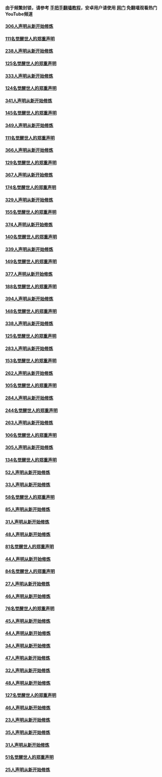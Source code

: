 #### 由于频繁封锁，请参考 [手把手翻墙教程](https://github.com/gfw-breaker/guides/wiki/)，安卓用户请使用 [网门](https://github.com/gfw-breaker/nogfw/blob/master/dl.md?t=07172100) 免翻墙观看热门YouTube频道 

#### [306人声明从新开始修炼](../pages/91/428076.md?t=07172100) 

#### [111名觉醒世人的郑重声明](../pages/91/428075.md?t=07172100) 

#### [238人声明从新开始修炼](../pages/91/427767.md?t=07172100) 

#### [125名觉醒世人的郑重声明](../pages/91/427766.md?t=07172100) 

#### [333人声明从新开始修炼](../pages/91/427525.md?t=07172100) 

#### [124名觉醒世人的郑重声明](../pages/91/427524.md?t=07172100) 

#### [341人声明从新开始修炼](../pages/91/427255.md?t=07172100) 

#### [145名觉醒世人的郑重声明](../pages/91/427254.md?t=07172100) 

#### [349人声明从新开始修炼](../pages/91/426969.md?t=07172100) 

#### [111名觉醒世人的郑重声明](../pages/91/426968.md?t=07172100) 

#### [366人声明从新开始修炼](../pages/91/426737.md?t=07172100) 

#### [129名觉醒世人的郑重声明](../pages/91/426736.md?t=07172100) 

#### [367人声明从新开始修炼](../pages/91/426421.md?t=07172100) 

#### [174名觉醒世人的郑重声明](../pages/91/426420.md?t=07172100) 

#### [329人声明从新开始修炼](../pages/91/426139.md?t=07172100) 

#### [155名觉醒世人的郑重声明](../pages/91/426138.md?t=07172100) 

#### [374人声明从新开始修炼](../pages/91/425811.md?t=07172100) 

#### [140名觉醒世人的郑重声明](../pages/91/425810.md?t=07172100) 

#### [339人声明从新开始修炼](../pages/91/425690.md?t=07172100) 

#### [149名觉醒世人的郑重声明](../pages/91/425689.md?t=07172100) 

#### [377人声明从新开始修炼](../pages/91/424867.md?t=07172100) 

#### [188名觉醒世人的郑重声明](../pages/91/424866.md?t=07172100) 

#### [394人声明从新开始修炼](../pages/91/423914.md?t=07172100) 

#### [148名觉醒世人的郑重声明](../pages/91/423913.md?t=07172100) 

#### [338人声明从新开始修炼](../pages/91/423540.md?t=07172100) 

#### [125名觉醒世人的郑重声明](../pages/91/423539.md?t=07172100) 

#### [283人声明从新开始修炼](../pages/91/423296.md?t=07172100) 

#### [153名觉醒世人的郑重声明](../pages/91/423295.md?t=07172100) 

#### [262人声明从新开始修炼](../pages/91/423004.md?t=07172100) 

#### [105名觉醒世人的郑重声明](../pages/91/423003.md?t=07172100) 

#### [284人声明从新开始修炼](../pages/91/422707.md?t=07172100) 

#### [244名觉醒世人的郑重声明](../pages/91/422706.md?t=07172100) 

#### [263人声明从新开始修炼](../pages/91/422553.md?t=07172100) 

#### [106名觉醒世人的郑重声明](../pages/91/422552.md?t=07172100) 

#### [305人声明从新开始修炼](../pages/91/422153.md?t=07172100) 

#### [134名觉醒世人的郑重声明](../pages/91/422152.md?t=07172100) 

#### [52人声明从新开始修炼](../pages/91/421846.md?t=07172100) 

#### [33人声明从新开始修炼](../pages/91/421804.md?t=07172100) 

#### [58名觉醒世人的郑重声明](../pages/91/421845.md?t=07172100) 

#### [85人声明从新开始修炼](../pages/91/421769.md?t=07172100) 

#### [31人声明从新开始修炼](../pages/91/421763.md?t=07172100) 

#### [48人声明从新开始修炼](../pages/91/421605.md?t=07172100) 

#### [81名觉醒世人的郑重声明](../pages/91/421656.md?t=07172100) 

#### [44人声明从新开始修炼](../pages/91/421544.md?t=07172100) 

#### [84名觉醒世人的郑重声明](../pages/91/421543.md?t=07172100) 

#### [27人声明从新开始修炼](../pages/91/421465.md?t=07172100) 

#### [46人声明从新开始修炼](../pages/91/421454.md?t=07172100) 

#### [76名觉醒世人的郑重声明](../pages/91/421453.md?t=07172100) 

#### [45人声明从新开始修炼](../pages/91/421452.md?t=07172100) 

#### [44人声明从新开始修炼](../pages/91/421422.md?t=07172100) 

#### [34人声明从新开始修炼](../pages/91/421322.md?t=07172100) 

#### [47人声明从新开始修炼](../pages/91/421264.md?t=07172100) 

#### [32人声明从新开始修炼](../pages/91/421225.md?t=07172100) 

#### [48人声明从新开始修炼](../pages/91/421202.md?t=07172100) 

#### [127名觉醒世人的郑重声明](../pages/91/421224.md?t=07172100) 

#### [46人声明从新开始修炼](../pages/91/421203.md?t=07172100) 

#### [23人声明从新开始修炼](../pages/91/421138.md?t=07172100) 

#### [35人声明从新开始修炼](../pages/91/421122.md?t=07172100) 

#### [31人声明从新开始修炼](../pages/91/421081.md?t=07172100) 

#### [51名觉醒世人的郑重声明](../pages/91/421080.md?t=07172100) 

#### [25人声明从新开始修炼](../pages/91/421020.md?t=07172100) 

